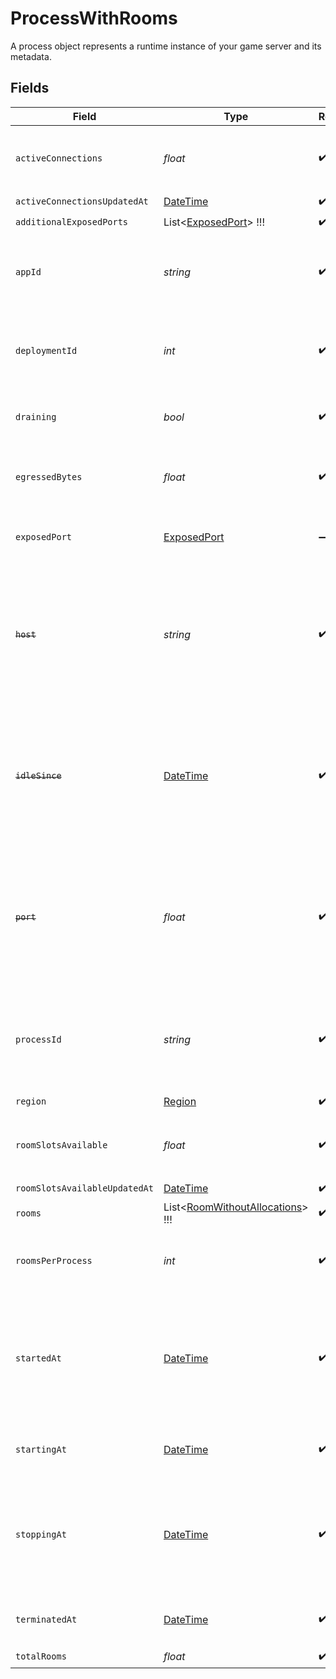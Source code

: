 # ProcessWithRooms

A process object represents a runtime instance of your game server and its metadata.


## Fields

| Field                                                                                                                   | Type                                                                                                                    | Required                                                                                                                | Description                                                                                                             | Example                                                                                                                 |
| ----------------------------------------------------------------------------------------------------------------------- | ----------------------------------------------------------------------------------------------------------------------- | ----------------------------------------------------------------------------------------------------------------------- | ----------------------------------------------------------------------------------------------------------------------- | ----------------------------------------------------------------------------------------------------------------------- |
| `activeConnections`                                                                                                     | *float*                                                                                                                 | :heavy_check_mark:                                                                                                      | Tracks the number of active connections to a process.                                                                   | 10                                                                                                                      |
| `activeConnectionsUpdatedAt`                                                                                            | [DateTime](https://learn.microsoft.com/en-us/dotnet/api/system.datetime?view=net-5.0)                                   | :heavy_check_mark:                                                                                                      | N/A                                                                                                                     |                                                                                                                         |
| `additionalExposedPorts`                                                                                                | List<[ExposedPort](../../models/shared/ExposedPort.md)>   !!!                                                           | :heavy_check_mark:                                                                                                      | N/A                                                                                                                     |                                                                                                                         |
| `appId`                                                                                                                 | *string*                                                                                                                | :heavy_check_mark:                                                                                                      | System generated unique identifier for an application.                                                                  | app-af469a92-5b45-4565-b3c4-b79878de67d2                                                                                |
| `deploymentId`                                                                                                          | *int*                                                                                                                   | :heavy_check_mark:                                                                                                      | System generated id for a deployment. Increments by 1.                                                                  | 1                                                                                                                       |
| `draining`                                                                                                              | *bool*                                                                                                                  | :heavy_check_mark:                                                                                                      | Process in drain will not accept any new rooms.                                                                         |                                                                                                                         |
| `egressedBytes`                                                                                                         | *float*                                                                                                                 | :heavy_check_mark:                                                                                                      | Measures network traffic leaving the process in bytes.                                                                  | 435                                                                                                                     |
| `exposedPort`                                                                                                           | [ExposedPort](../../models/shared/ExposedPort.md)                                                                       | :heavy_minus_sign:                                                                                                      | Connection details for an active process.                                                                               |                                                                                                                         |
| ~~`host`~~                                                                                                              | *string*                                                                                                                | :heavy_check_mark:                                                                                                      | : warning: ** DEPRECATED **: This will be removed in a future release, please migrate away from it as soon as possible. |                                                                                                                         |
| ~~`idleSince`~~                                                                                                         | [DateTime](https://learn.microsoft.com/en-us/dotnet/api/system.datetime?view=net-5.0)                                   | :heavy_check_mark:                                                                                                      | : warning: ** DEPRECATED **: This will be removed in a future release, please migrate away from it as soon as possible. |                                                                                                                         |
| ~~`port`~~                                                                                                              | *float*                                                                                                                 | :heavy_check_mark:                                                                                                      | : warning: ** DEPRECATED **: This will be removed in a future release, please migrate away from it as soon as possible. |                                                                                                                         |
| `processId`                                                                                                             | *string*                                                                                                                | :heavy_check_mark:                                                                                                      | System generated unique identifier to a runtime instance of your game server.                                           | cbfcddd2-0006-43ae-996c-995fff7bed2e                                                                                    |
| `region`                                                                                                                | [Region](../../models/shared/Region.md)                                                                                 | :heavy_check_mark:                                                                                                      | N/A                                                                                                                     |                                                                                                                         |
| `roomSlotsAvailable`                                                                                                    | *float*                                                                                                                 | :heavy_check_mark:                                                                                                      | Tracks the number of room slots available on the process.                                                               | 1                                                                                                                       |
| `roomSlotsAvailableUpdatedAt`                                                                                           | [DateTime](https://learn.microsoft.com/en-us/dotnet/api/system.datetime?view=net-5.0)                                   | :heavy_check_mark:                                                                                                      | N/A                                                                                                                     |                                                                                                                         |
| `rooms`                                                                                                                 | List<[RoomWithoutAllocations](../../models/shared/RoomWithoutAllocations.md)>   !!!                                     | :heavy_check_mark:                                                                                                      | N/A                                                                                                                     |                                                                                                                         |
| `roomsPerProcess`                                                                                                       | *int*                                                                                                                   | :heavy_check_mark:                                                                                                      | Governs how many [rooms](https://hathora.dev/docs/concepts/hathora-entities#room) can be scheduled in a process.        | 3                                                                                                                       |
| `startedAt`                                                                                                             | [DateTime](https://learn.microsoft.com/en-us/dotnet/api/system.datetime?view=net-5.0)                                   | :heavy_check_mark:                                                                                                      | When the process bound to the specified port. We use this to determine when we should start billing.                    |                                                                                                                         |
| `startingAt`                                                                                                            | [DateTime](https://learn.microsoft.com/en-us/dotnet/api/system.datetime?view=net-5.0)                                   | :heavy_check_mark:                                                                                                      | When the process started being provisioned.                                                                             |                                                                                                                         |
| `stoppingAt`                                                                                                            | [DateTime](https://learn.microsoft.com/en-us/dotnet/api/system.datetime?view=net-5.0)                                   | :heavy_check_mark:                                                                                                      | When the process is issued to stop. We use this to determine when we should stop billing.                               |                                                                                                                         |
| `terminatedAt`                                                                                                          | [DateTime](https://learn.microsoft.com/en-us/dotnet/api/system.datetime?view=net-5.0)                                   | :heavy_check_mark:                                                                                                      | When the process has been terminated.                                                                                   |                                                                                                                         |
| `totalRooms`                                                                                                            | *float*                                                                                                                 | :heavy_check_mark:                                                                                                      | N/A                                                                                                                     |                                                                                                                         |